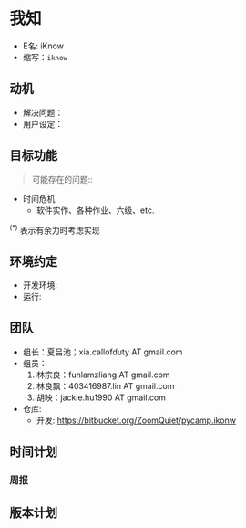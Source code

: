 # 我知 #
  * E名: iKnow
  * 缩写：`iknow`


## 动机 ##
  * 解决问题：
  * 用户设定：

## 目标功能 ##



> 可能存在的问题::
  * 时间危机
    * 软件实作、各种作业、六级、etc.

<sup>(*)</sup> 表示有余力时考虑实现

## 环境约定 ##
  * 开发环境:
  * 运行:


## 团队 ##
  * 组长：夏吕池；xia.callofduty AT gmail.com
  * 组员：
    1. 林宗良：funlamzliang AT gmail.com
    1. 林良飘：403416987.lin AT gmail.com
    1. 胡映：jackie.hu1990 AT gmail.com
  * 仓库:
    * 开发: https://bitbucket.org/ZoomQuiet/pycamp.ikonw

## 时间计划 ##


### 周报 ###

## 版本计划 ##
